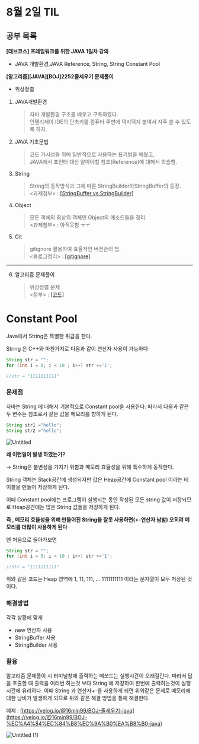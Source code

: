 # 8월 2일 TIL  
## 공부 목록
**[데브코스] 프레임워크를 위한 JAVA 1일차 강의**  
- JAVA 개발환경,JAVA Reference, String, String Constant Pool  

**[알고리즘][JAVA][BOJ]2252줄세우기 문제풀이**  
- 위상정렬


1) JAVA개발환경  
    >자바 개발환경 구조를 배우고 구축하였다.  
    >인텔리제이 IDE의 단축키를 컴퓨터 주변에 덕지덕지 붙여서 자주 쓸 수 있도록 하자.     
2. JAVA 기초문법
    >코드 가시성을 위해 일반적으로 사용하는 표기법을 배웠고,  
    >JAVA에서 포인터 대신 알아야할 참조(Reference)에 대해서 학습함.
3. String
    >String의 동작방식과 그에 따른 StringBuilder와StringBuffer의 등장.  
    ><과제첨부> : [[StringBuffer vs StringBuilder]](https://16min99.github.io/java/2021/08/04/JAVA-JAVA-String/)
4. Object
    >모든 객체의 최상위 객체인 Object의 메소드들을 정리.  
    ><과제첨부> : 아직못함 ㅜㅜ
5. Git
    >gitignore 활용하여 효율적인 버전관리 법.  
    ><블로그정리> : [[gitignore]](https://16min99.github.io/etc/2021/08/04/etc-etc-gitignore/)
---
6. 알고리즘 문제풀이
    >위상정렬 문제  
    ><첨부> : [[코드]](https://velog.io/@16min99/BOJ-%EC%A4%84%EC%84%B8%EC%9A%B0%EA%B8%B0-java)




# Constant Pool

Java에서 String은 특별한 취급을 한다.

String 은 C++와 마찬가지로 다음과 같이 연산자 사용이 가능하다

```java
String str = "";
for (int i = 0; i < 10 ; i++) str +='1';

//str = "1111111111"
```

### 문제점

자바는 String 에 대해서 기본적으로 Constant pool을 사용한다. 따라서 다음과 같은 두 변수는 참조로서 같은 값을 메모리를 향하게 된다.

```java
String str1 ="hello";
String str2 ="hello";
```

![Untitled](https://user-images.githubusercontent.com/65473604/127865877-229fea2e-3939-4a09-a492-065664613c18.png)

**왜 이런일이 발생 하였는가?**

→ String은 불변성을 가지기 위함과 메모리 효율성을 위해 특수하게 동작한다.

String 객체는 Stack공간에 생성되지만 값은 Heap공간에 Constant pool 이라는 테이블을 만들어 저장하게 된다. 

이때 Constant pool에는 프로그램이 실행되는 동안 작성된 모든 string 값이 저장되므로 Heap공간에는 많은 String 값들을 저장하게 된다. 

**즉 , 메모리 효율성을 위해 만들어진 String을 잘못 사용하면(+-연산자 남발) 오히려 메모리를 더많이 사용하게 된다**

맨 처음으로 돌아가보면 

```java
String str = "";
for (int i = 0; i < 10 ; i++) str +='1';

//str = "1111111111"
```

위와 같은 코드는 Heap 영역에 1, 11, 111, ... 1111111111 이라는 문자열이 모두 저장된 것이다.

### 해결방법
각각 상황에 맞게
- new 연산자 사용
- StringBuffer 사용
- StringBuilder 사용

### 활용

알고리즘 문제풀이 시 터미널창에 출력하는 메쏘드는 실행시간이 오래걸린다.
따라서 답을 호출할 때 출력을 여러번 하는것 보다 String 에 저장하여 한번에 출력하는것이 실행시간에 유리하다.
이때 String 과 연산자+-을 사용하게 되면 위와같은 문제로 메모리에 대한 낭비가 발생하게 되므로 위와 같은 해결 방법을 통해 해결한다.

예제 : [https://velog.io/@16min99/BOJ-줄세우기-java](https://velog.io/@16min99/BOJ-%EC%A4%84%EC%84%B8%EC%9A%B0%EA%B8%B0-java)

![Untitled (1)](https://user-images.githubusercontent.com/65473604/127865958-9e45de94-8aee-49e8-a4c8-3af2e37e7367.png)


